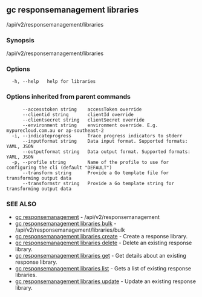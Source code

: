 ## gc responsemanagement libraries

/api/v2/responsemanagement/libraries

### Synopsis

/api/v2/responsemanagement/libraries

### Options

```
  -h, --help   help for libraries
```

### Options inherited from parent commands

```
      --accesstoken string    accessToken override
      --clientid string       clientId override
      --clientsecret string   clientSecret override
      --environment string    environment override. E.g. mypurecloud.com.au or ap-southeast-2
  -i, --indicateprogress      Trace progress indicators to stderr
      --inputformat string    Data input format. Supported formats: YAML, JSON
      --outputformat string   Data output format. Supported formats: YAML, JSON
  -p, --profile string        Name of the profile to use for configuring the cli (default "DEFAULT")
      --transform string      Provide a Go template file for transforming output data
      --transformstr string   Provide a Go template string for transforming output data
```

### SEE ALSO

* [gc responsemanagement](gc_responsemanagement.html)	 - /api/v2/responsemanagement
* [gc responsemanagement libraries bulk](gc_responsemanagement_libraries_bulk.html)	 - /api/v2/responsemanagement/libraries/bulk
* [gc responsemanagement libraries create](gc_responsemanagement_libraries_create.html)	 - Create a response library.
* [gc responsemanagement libraries delete](gc_responsemanagement_libraries_delete.html)	 - Delete an existing response library.
* [gc responsemanagement libraries get](gc_responsemanagement_libraries_get.html)	 - Get details about an existing response library.
* [gc responsemanagement libraries list](gc_responsemanagement_libraries_list.html)	 - Gets a list of existing response libraries.
* [gc responsemanagement libraries update](gc_responsemanagement_libraries_update.html)	 - Update an existing response library.


